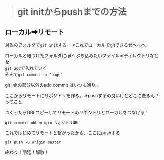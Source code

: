 ># git initからpushまでの方法

## ローカル➡リモート

対象のフォルダで`git init`する。
※これでローカルでgitできるぜへへへ。

ローカルと紐づけたフォルダにgitへぶち込みたいファイルorディレクトリなどを<br>
`git add`で入れていく<br>
そんで`git commit -m "hage"`<br>

git initの部分以外のadd commit はいつも通り。

ここからリモートにリポジトリを作る。
※pushするの良いけどどこに送るん？ってこと

つくったらURLコピーしてリモートのリポジトリとローカルをつなげる！

`git remote add origin リポジトリURL`

これではじめてリモートと繋がったから、ここにpushする

`git push -u origin master`

終わり！閉廷！解散！

